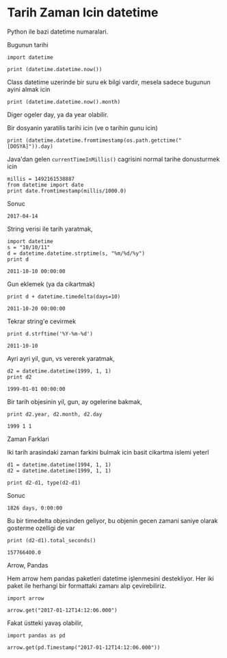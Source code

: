 # Tarih Zaman Icin datetime

Python ile bazi datetime numaralari.

Bugunun tarihi

```
import datetime

print (datetime.datetime.now())
```

Class datetime uzerinde bir suru ek bilgi vardir, mesela sadece
bugunun ayini almak icin

```
print (datetime.datetime.now().month)
```

Diger ogeler day, ya da year olabilir.

Bir dosyanin yaratilis tarihi icin (ve o tarihin gunu icin)

```
print (datetime.datetime.fromtimestamp(os.path.getctime("[DOSYA]")).day)
```

Java'dan gelen `currentTimeInMillis()` cagrisini normal tarihe
donusturmek icin

```
millis = 1492161538887
from datetime import date
print date.fromtimestamp(millis/1000.0)
```

Sonuc

```
2017-04-14
```

String verisi ile tarih yaratmak,

```
import datetime
s = "10/10/11"
d = datetime.datetime.strptime(s, "%m/%d/%y")
print d
```

```
2011-10-10 00:00:00
```

Gun eklemek (ya da cikartmak)

```
print d + datetime.timedelta(days=10)
```

```
2011-10-20 00:00:00
```

Tekrar string'e cevirmek

```
print d.strftime('%Y-%m-%d')
```

```
2011-10-10
```

Ayri ayri yil, gun, vs vererek yaratmak,

```
d2 = datetime.datetime(1999, 1, 1)
print d2
```

```
1999-01-01 00:00:00
```

Bir tarih objesinin yil, gun, ay ogelerine bakmak,

```
print d2.year, d2.month, d2.day
```

```
1999 1 1
```

Zaman Farklari

Iki tarih arasindaki zaman farkini bulmak icin basit cikartma islemi yeterl

```
d1 = datetime.datetime(1994, 1, 1)
d2 = datetime.datetime(1999, 1, 1)

print d2-d1, type(d2-d1)
```

Sonuc

```
1826 days, 0:00:00 
```

Bu bir timedelta objesinden geliyor, bu objenin gecen zamani saniye olarak gosterme ozelligi de var

```
print (d2-d1).total_seconds()
```

```
157766400.0
```

Arrow, Pandas

Hem arrow hem pandas paketleri datetime işlenmesini destekliyor. Her
iki paket ile herhangi bir formattaki zamanı alıp çevirebiliriz.

```
import arrow

arrow.get("2017-01-12T14:12:06.000")
```

Fakat üstteki yavaş olabilir,

```
import pandas as pd

arrow.get(pd.Timestamp("2017-01-12T14:12:06.000"))
```

